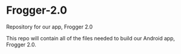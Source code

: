 # Frogger-2.0
Repository for our app, Frogger 2.0

This repo will contain all of the files needed to build our Android app, Frogger 2.0.
